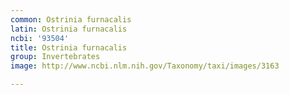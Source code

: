 ```yaml
---
common: Ostrinia furnacalis
latin: Ostrinia furnacalis
ncbi: '93504'
title: Ostrinia furnacalis
group: Invertebrates
image: http://www.ncbi.nlm.nih.gov/Taxonomy/taxi/images/3163

---
```

